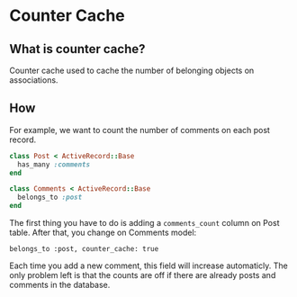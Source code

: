 # Counter Cache

## What is counter cache?

Counter cache used to cache the number of belonging objects on associations.

## How

For example, we want to count the number of comments on each post record.

```Ruby
class Post < ActiveRecord::Base
  has_many :comments
end

class Comments < ActiveRecord::Base
  belongs_to :post
end
```
The first thing you have to do is adding a `comments_count` column on Post
table. After that, you change on Comments model:

```
belongs_to :post, counter_cache: true
```

Each time you add a new comment, this field will increase automaticly. The only problem left is that the counts are off if there are already posts and comments in the database.
